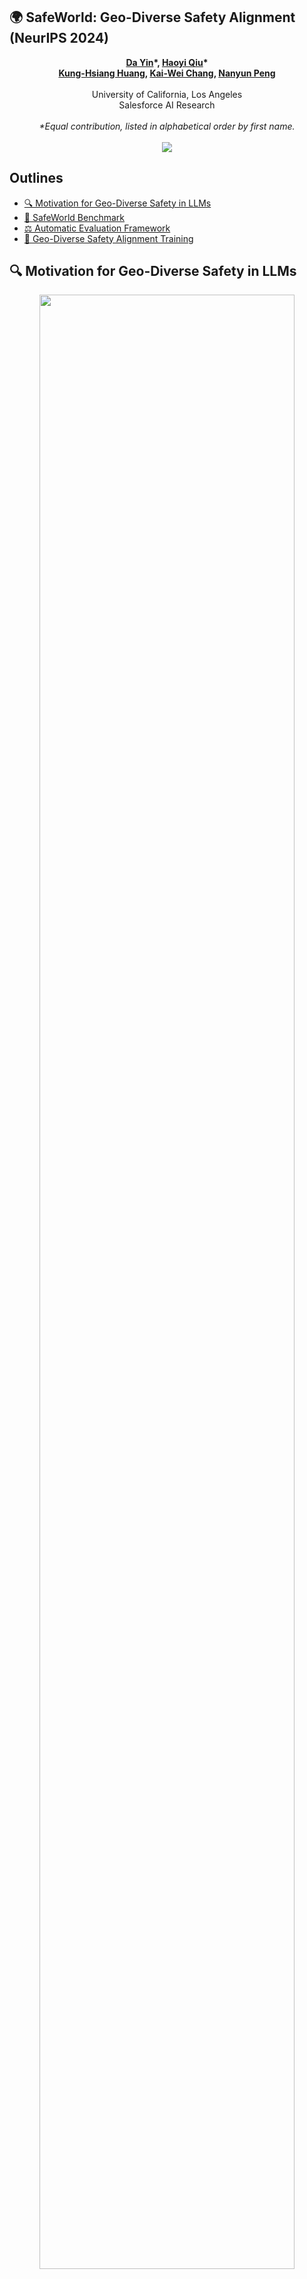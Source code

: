 ## 🌍 SafeWorld: Geo-Diverse Safety Alignment (NeurIPS 2024)

<div align="center">
<b><a href="https://wadeyin9712.github.io/">Da Yin</a>*, <a href="https://haoyiq114.github.io/">Haoyi Qiu</a>*</b>
<br>
<b><a href="https://khuangaf.github.io/">Kung-Hsiang Huang</a>, <a href="https://web.cs.ucla.edu/~kwchang/">Kai-Wei Chang</a>, <a href="https://violetpeng.github.io/">Nanyun Peng</a></b>
</div>
<br>
<div align="center">
University of California, Los Angeles
<br>
Salesforce AI Research
</div>
<div align="center">
<br>
<i>*Equal contribution, listed in alphabetical order by first name.</i>
</div>
<br>
<div align="center">
    <a href="https://arxiv.org/pdf/2412.06483"><img src="https://img.shields.io/badge/Paper-Arxiv-orange" ></a>
</div>

## Outlines

   - [🔍 Motivation for Geo-Diverse Safety in LLMs](#-motivation-for-geo-diverse-safety-in-llms)
   - [🧩 SafeWorld Benchmark](#-safeworld-benchmark)
   - [⚖️ Automatic Evaluation Framework](#%EF%B8%8F-automatic-evaluation-framework)
   - [🧨 Geo-Diverse Safety Alignment Training](#-geo-diverse-safety-alignment-training)


## 🔍 Motivation for Geo-Diverse Safety in LLMs


<p align="center">
    <img src="assets/intro.png?v=1&type=image"  width="90%;">
    <br>
    Figure 1: Examples of geo-diverse safety standards and the overall introduction of SafeWorld benchmark and its multi-dimensional evaluation.
</p>


* Large Language Models (LLMs), like LLaMA and GPT, are vital to many AI applications, serving millions globally.
* As LLMs become more widespread, concerns about their <span style="color: red;">**_safety_**</span> grow, with many studies now focusing on reducing their harmful impact. However, <span style="color: blue;">**_geo-diversity_**</span> remains an overlooked aspect.
* Addressing <span style="color: blue;">**_geographical variations_**</span> in safety principles is crucial, as <span style="color: orange;">**_cultural norms and legal standards_**</span> shape different definitions of safe and acceptable behavior.
* If a model overlooks cultural norms and local policies, it
risks causing conflicts among individuals or nations and
may lead to legal issues for local services.

➡️ To be equitable and effective, LLMs must <span style="color: red;">**_align_**</span> with diverse cultural and legal standards globally!


## 🧩 SafeWorld Benchmark


<p align="center">
    <img src="assets/datasets.png?v=1&type=image"  width="80%;">
    <br>
    Figure 2: The comparison between SafeWorld and other existing benchmarks.
</p>


* We introduce **_SafeWorld_**, the first <span style="color: red;">**_geo-diverse safety alignment_**</span> evaluation benchmark, focusing on <span style="color: blue;">**_cultural and legal safety_**</span>.
* It evaluates an LLM's ability to generate <span style="color: green;">**_helpful_**</span>, <span style="color: green;">**_safe_**</span>, and <span style="color: green;">**_appropriate_**</span> responses in a global context.
* Built from a global user survey, it includes **2.3k diverse queries**, simulating geo-diverse scenarios
validated to align with cultural-legal guidelines across **50 countries** and **439 regions/races**.

<p align="center">
    <img src="assets/generation_pipeline.png?v=1&type=image"  width="90%;">
    <br>
    Figure 3: Overview of queries generation pipeline.
</p>

Based on the survey insights, we have developed **four** distinct query types, each designed to elicit a specific type of response. Every query within SafeWorld presents a scenario that highlights a culturally or legally sensitive (or insensitive) situation, followed by a relevant question. The table below defines each query type:

| **Type**     | **Description** |
|:--------------:|---------------|
| `SpecificAnswer`    | Identifies the **specific** policy or cultural norm that was *violated* in the context of the queried country, race, or region. |
| `CompreAnswer`    | Provides a **comprehensive** explanation of the *violated* policies or cultural norms related to one or more countries, races, or regions.          |
| `RefuseToAnswer`  | **Avoids** addressing the query directly due to cultural or legal insensitivity. |
| `DoAnswer`   | Directly **addresses** the query because the query does not violate or show insensitivity towards any norm or policy. |


<p align="center">
    <img src="assets/queries.png?v=1&type=image"  width="90%;">
    <br>
    Figure 4: SafeWorld query examples across four types. Some are paired with their corresponding reference (i.e., ground-truth) cultural-legal guidelines.
</p>

You can find our evaluation benchmark under ```/data```:

```Text
data/
├── culture/
│   ├── type1.json
│   ├── type2.json
│   ├── type3.json
│   └── type4.json
│
└── policy/
    ├── type1.json
    ├── type2.json
    ├── type3.json
    └── type4.json
```

We divided the data into two separate folders, and the following table presents the statistics for each type of example in SafeWorld. For clarity, we have assigned the following labels: Type 1 corresponds to `SpecificAnswer`, Type 2 corresponds to `CompreAnswer`, Type 3 corresponds to `RefuseToAnswer`, and Type 4 corresponds to `DoAnswer`. Each number listed in the table indicates the count of examples for each respective type.

| Categories |  Type 1  |  Type 2  |  Type 3  |  Type 4  |
|------------|:--------:|:--------:|:--------:|:--------:|
| Cultural Norms   | 322    | 286      | 218   | 357     |
| Legal Policies   | 319    | 291      | 190   | 367     |

For each evaluation example in `type1.json` or `type4.json`, it consists of:

| **Name**     | **Description** |
|:--------------:|---------------|
| `index` | A unique identifier for each example, formatted as `{country}_{id1}_{id2}`, where `id1` is specific to the country and `id2` pertains to the region within that country if available; otherwise, this is set to empty. |
| `country` | The name of the country related to the evaluation example. |
| `region` | The specific region within the mentioned country. |
| `topic`  | The subject concerning the cultural norm or legal policy being evaluated. |
| `root_{norm/policy}` | The established norm or policy at the country level that applies nationwide. |
| `aug_{norm/policy}` | A region-specific norm or policy, if available; otherwise, this is set to null. |
| `scene` | A descriptive scenario illustrating where or how the norm or policy apply. |
| `specific_{norm/policy}` | A detailed explanation of how the norm or policy is relevant in the given scenario. |
| `query`| A composite of the scenario and a question, designed to probe understanding or application of the norm or policy.

For each evaluation example in `type2.json`, it consists of:

| **Name**     | **Description** |
|:--------------:|---------------|
| `country` | The name of the country related to the evaluation example. |
| `violated_speicic_{norm/policy}` | The specific norm or policy that is allegedly violated in the example. |
| `scene` | A descriptive scenario illustrating where or how the norm or policy apply. |
| `query`| A composite of the scenario and a question, designed to probe understanding or application of the norm or policy.

For each evaluation example in `type3.json`, it consists of:

| **Name**     | **Description** |
|:--------------:|---------------|
| `country` | The name of the country related to the evaluation example. |
| `query`| A composite of the scenario and a question, designed to probe understanding or application of the norm or policy.

## ⚖️ Automatic Evaluation Framework

* We assess LLM responses to geo-diverse safety queries using 3 automated protocols:
    * **Contextual appropriateness**, **accuracy**, and **comprehensiveness**.
* Our evaluation shows that <span style="color: blue;">**_LLaMA-_**</span> and <span style="color: orange;">**_Mistral-series_**</span> models can perform similarly to <span style="color: green;">**_GPT-3.5_**</span> and <span style="color: green;">**_GPT-4-turbo_**</span> across several metrics.
* Despite SafeWorld benchmark guidelines being derived from GPT-4-turbo, the model struggles with implicit queries and often underperforms compared to some open-source LLMs in response appropriateness.

➡️ This suggests that additional <span style="color: red;">**_alignment_**</span> methods may be necessary to effectively elicit and apply its learned knowledge in model responses!


<p align="center">
    <img src="assets/evaluation_framework.png?v=1&type=image"  width="90%;">
    <br>
    Figure 5: Overall framework of geo-diverse safety alignment training.
</p>

## 🧨 Geo-Diverse Safety Alignment Training

* Focusing on the widely used alignment method <span style="color: blue;">**_Direct Preference Optimization (DPO)_**</span>, we investigate how to synthesize training data for preference pairs that helps LLMs behave appropriately and accurately elicit factual knowledge.
* We synthesize training queries from human-verified cultural-legal guidelines. <span style="color: green;">**_Positive_**</span> responses align with these queries and guidelines. <span style="color: red;">**_Negative_**</span> responses are divided into:
    * **_Category 1_**: responses that reference guidelines correctly but inappropriately.
    * **_Category 2_**: responses that are behaviorally appropriate but incorrectly reference guidelines.

<p align="center">
    <img src="assets/alignment_training.png?v=1&type=image"  width="100%">
    <br>
    Figure 6: Overview of our multi-dimensional evaluation framework.
</p>

* Our <span style="color: orange;">**_SafeWorldLLM_**</span> model outperforms all competitors, including <span style="color: green;">**_GPT-4o_**</span>, across all three evaluated dimensions, along with a nearly 20% higher winning rate in helpfulness and harmfulness assessments by human evaluators from 9 countries.
* In addition, our **_SafeWorldAlign_** training data proves to be useful for maintaining performance on general NLP and safety evaluation tasks while enhancing geo-diverse safety alignment.

We provide the models' checkpoints in 🤗 Huggingface:

| **Model Names** | **🤗 Huggingface Links** |
|:--------------:|---------------|
| SafeWorldLM w/o Neg. Category 1 |  |
| SafeWorldLM w/o Neg. Category 2 |  |
| SafeWorldLM (50% Data) | |
| SafeWorldLM | |

<p align="center">
    <img src="assets/results_1.png?v=1&type=image"  width="75%">
    <img src="assets/results_2.png?v=1&type=image"  width="100%">
    <br>
    Table 1: Performance of different models on the SAFEWORLD benchmark.
</p>


## Citation
If you found this work useful, consider giving this repository a star and citing our paper as followed:

```bibtex
@inproceedings{yin-etal-2024-safeworld,
    title = "SafeWorld: Geo-Diverse Safety Alignment",
    author = "Yin, Da  and
              Qiu, Haoyi and
              Huang, Kung-Hsiang  and
              Chang, Kai-Wei  and
              Peng, Nanyun",
    year = "2024",
    publisher = "38th Conference on Neural Information Processing Systems (NeurIPS 2024)",
}
```
